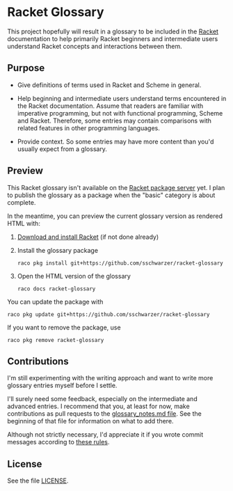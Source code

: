 # Racket Glossary

This project hopefully will result in a glossary to be included in the
[Racket](https://racket-lang.org/) documentation to help primarily Racket
beginners and intermediate users understand Racket concepts and interactions
between them.

## Purpose

- Give definitions of terms used in Racket and Scheme in general.

- Help beginning and intermediate users understand terms encountered in the
  Racket documentation. Assume that readers are familiar with imperative
  programming, but not with functional programming, Scheme and Racket.
  Therefore, some entries may contain comparisons with related features in
  other programming languages.

- Provide context. So some entries may have more content than you'd usually
  expect from a glossary.

## Preview

This Racket glossary isn't available on the [Racket package
server](https://pkgs.racket-lang.org/) yet. I plan to publish the glossary as a
package when the "basic" category is about complete.

In the meantime, you can preview the current glossary version as rendered HTML
with:

1. [Download and install Racket](https://pkgs.racket-lang.org/) (if not done
   already)

2. Install the glossary package

       raco pkg install git+https://github.com/sschwarzer/racket-glossary

3. Open the HTML version of the glossary

       raco docs racket-glossary

You can update the package with

    raco pkg update git+https://github.com/sschwarzer/racket-glossary

If you want to remove the package, use

    raco pkg remove racket-glossary

## Contributions

I'm still experimenting with the writing approach and want to write more
glossary entries myself before I settle.

I'll surely need some feedback, especially on the intermediate and advanced
entries. I recommend that you, at least for now, make contributions as pull
requests to the [glossary_notes.md file](./glossary_notes.md). See the
beginning of that file for information on what to add there.

Although not strictly necessary, I'd appreciate it if you wrote commit messages
according to [these rules](https://cbea.ms/git-commit/#seven-rules).

## License

See the file [LICENSE](./LICENSE).

